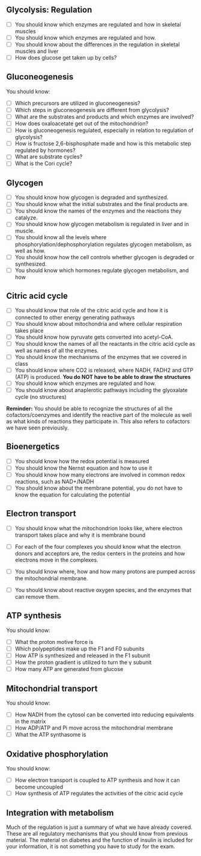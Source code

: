 
## Glycolysis: Regulation
- [ ] You should know which enzymes are regulated and how in skeletal muscles
- [ ] You should know which enzymes are regulated and how.
- [ ] You should know about the differences in the regulation in skeletal muscles and liver
- [ ] How does glucose get taken up by cells?

## Gluconeogenesis
You should know:
- [ ] Which precursors are utilized in gluconeogenesis? 
- [ ] Which steps in gluconeogenesis are different from glycolysis? 
- [ ] What are the substrates and products and which enzymes are involved? 
- [ ] How does oxaloacetate get out of the mitochondrion? 
- [ ] How is gluconeogenesis regulated, especially in relation to regulation of glycolysis?
- [ ] How is fructose 2,6-bisphosphate made and how is this metabolic step regulated by hormones?
- [ ] What are substrate cycles?
- [ ] What is the Cori cycle?

## Glycogen
- [ ] You should know how glycogen is degraded and synthesized.
- [ ] You should know what the initial substrates and the final products are.
- [ ] You should know the names of the enzymes and the reactions they catalyze.
- [ ] You should know how glycogen metabolism is regulated in liver and in muscle.
- [ ] You should know all the levels where phosphorylation/dephosphorylation regulates glycogen metabolism, as well as how. 
- [ ] You should know how the cell controls whether glycogen is degraded or synthesized. 
- [ ] You should know which hormones regulate glycogen metabolism, and how

## Citric acid cycle
- [ ] You should know that role of the citric acid cycle and how it is connected to other energy generating pathways 
- [ ] You should know about mitochondria and where cellular respiration takes place
- [ ] You should know how pyruvate gets converted into acetyl-CoA.
- [ ] You should know the names of all the reactants in the citric acid cycle as well as names of all the enzymes.
- [ ] You should know the mechanisms of the enzymes that we covered in class
- [ ] You should know where CO2 is released, where NADH, FADH2 and GTP (ATP) is produced. **You do NOT have to be able to draw the structures**
- [ ] You should know which enzymes are regulated and how.
- [ ] You should know about anaplerotic pathways including the glyoxalate cycle (no structures)

**Reminder:** You should be able to recognize the structures of all the cofactors/coenzymes and identify the reactive part of the molecule as well as what kinds of reactions they participate in. This also refers to cofactors we have seen previously.

## Bioenergetics
- [ ] You should know how the redox potential is measured
- [ ] You should know the Nernst equation and how to use it
- [ ] You should know how many electrons are involved in common redox reactions, such as NAD+/NADH
- [ ] You should know about the membrane potential, you do not have to know the equation for calculating the potential

## Electron transport
- [ ] You should know what the mitochondrion looks like, where electron transport takes place and why it is membrane bound 
- [ ] For each of the four complexes you should know what the electron donors and acceptors are, the redox centers in the proteins and how electrons move in the complexes. 
- [ ] You should know where, how and how many protons are pumped across the mitochondrial membrane. 
- [ ] You should know about reactive oxygen species, and the enzymes that can remove them.

           

## ATP synthesis
You should know:
- [ ] What the proton motive force is
- [ ] Which polypeptides make up the F1 and F0 subunits
- [ ] How ATP is synthesized and released in the F1 subunit
- [ ] How the proton gradient is utilized to turn the γ subunit
- [ ] How many ATP are generated from glucose

## Mitochondrial transport
You should know:
- [ ] How NADH from the cytosol can be converted into reducing equivalents in the matrix
- [ ] How ADP/ATP and Pi move across the mitochondrial membrane
- [ ] What the ATP synthasome is

## Oxidative phosphorylation
You should know:
- [ ] How electron transport is coupled to ATP synthesis and how it can become uncoupled
- [ ] How synthesis of ATP regulates the activities of the citric acid cycle

## Integration with metabolism

 Much of the regulation is just a summary of what we have already covered. These are all regulatory mechanisms that you should know from previous material.
The material on diabetes and the function of insulin is included for your information, it is not something you have to study for the exam.